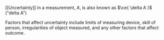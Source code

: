 [[Uncertainty]] in a measurement, $A$, is also known as $\ce{ \delta A }$ ("delta A")

Factors that affect uncertainty include limits of measuring device, skill of person, irregularities of object measured, and any other factors that affect outcome.